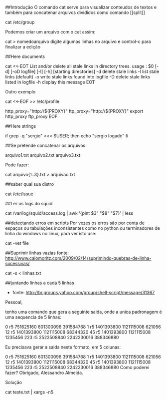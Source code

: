 ##Introdução
O comando cat serve para visualizar conteudos de textos e também para
concatenar arquivos divididos como comando [[split]]

  cat /etc/group


Podemos criar um arquivo com o cat assim:

  cat > nomedoarquivo
  digite algumas
  linhas no arquivo e control-c
  para finalizar a edição

##Here documents

cat <<-EOT
  List and/or delete all stale links in directory trees.
  usage : $0 [-d] [-oD logfile] [-l] [-h] [starting directories]
   -d    delete stale links
   -l    list stale links (default)
   -o    write stale links found into logfile
   -D    delete stale links listed in logfile
   -h    display this message
EOT

Outro exemplo

cat <<-EOF >> /etc/profile

http_proxy="http://${PROXY}"
ftp_proxy="http://${PROXY}"
export http_proxy ftp_proxy
EOF

##Here strings

if grep -q "sergio" <<< $USER; then
   echo "sergio logado"
fi

##Se pretende concatenar os arquivos:

  arquivo1.txt arquivo2.txt arquivo3.txt

Pode fazer:

  cat arquivo{1..3}.txt  > arquivao.txt

##saber qual sua distro

cat /etc/issue


##Ler os logs do squid

 cat /var/log/squid/access.log | awk '{pint $3" "$8" "$7}' | less

##detectando erros em scripts
Por vezes os erros são por conta de espaços ou tabulações inconsistentes como no python ou terminadores de linha do windows
no linux, para ver isto use:

cat -vet file

##Suprimir linhas vazias
fonte: http://www.caiomoritz.com/2009/02/14/suprimindo-quebras-de-linha-sucessivas/

cat -s < linhas.txt

##juntando linhas a cada 5 linhas 
* fonte: http://br.groups.yahoo.com/group/shell-script/message/31367

Pessoal,

tenho uma comando que gera a seguinte saida, onde a unica padronagem é uma
sequencia de 5 linhas:

0
r5
751625160
601300096
391584768
1
r5
1401393800
1121115008
621056
12
r5
1401393800
1121115008
68344320
45
r5
1401393800
1121115008
1235456
223
r5
2522508840
2242230016
388346880

Eu precisava gerar a saida neste formato, em 5 colunas:

0 r5 751625160 601300096 391584768
1 r5 1401393800 1121115008 621056
12 r5 1401393800 1121115008 68344320
45 r5 1401393800 1121115008 1235456
223 r5 2522508840 2242230016 388346880
Como poderei fazer?
Obrigado,
Alessandro Almeida.

Solução

cat teste.txt | xargs -n5
